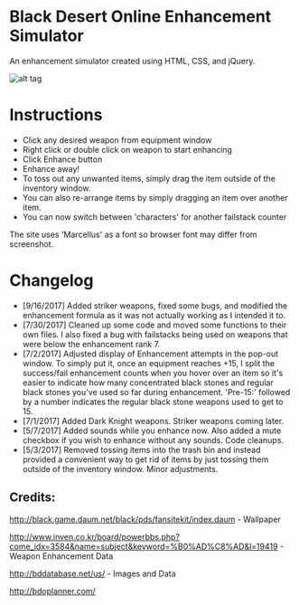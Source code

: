 # Black Desert Online Enhancement Simulator

An enhancement simulator created using HTML, CSS, and jQuery.

![alt tag](https://puu.sh/vEUvJ/bd3bc3ab96.jpg)


# Instructions
- Click any desired weapon from equipment window
- Right click or double click on weapon to start enhancing
- Click Enhance button
- Enhance away!
- To toss out any unwanted items, simply drag the item outside of the inventory window.
- You can also re-arrange items by simply dragging an item over another item.
- You can now switch between 'characters' for another failstack counter

The site uses 'Marcellus' as a font so browser font may differ from screenshot.

# Changelog
- [9/16/2017] Added striker weapons, fixed some bugs, and modified the enhancement formula as it was not actually working as I intended it to.
- [7/30/2017] Cleaned up some code and moved some functions to their own files. I also fixed a bug with failstacks being used on weapons that were below the enhancement rank 7.
- [7/2/2017] Adjusted display of Enhancement attempts in the pop-out window. To simply put it, once an equipment reaches +15, I split the success/fail enhancement counts when you hover over an item so it's easier to indicate how many concentrated black stones and regular black stones you've used so far during enhancement. 'Pre-15:' followed by a number indicates the regular black stone weapons used to get to 15.
- [7/1/2017] Added Dark Knight weapons. Striker weapons coming later.
- [5/7/2017] Added sounds while you enhance now. Also added a mute checkbox if you wish to enhance without any sounds. Code cleanups.
- [5/3/2017] Removed tossing items into the trash bin and instead provided a convenient way to get rid of items by just tossing them outside of the inventory window. Minor adjustments. 

## Credits:

http://black.game.daum.net/black/pds/fansitekit/index.daum - Wallpaper

http://www.inven.co.kr/board/powerbbs.php?come_idx=3584&name=subject&keyword=%B0%AD%C8%AD&l=19419 - Weapon Enhancement Data

http://bddatabase.net/us/ - Images and Data

http://bdoplanner.com/ 
